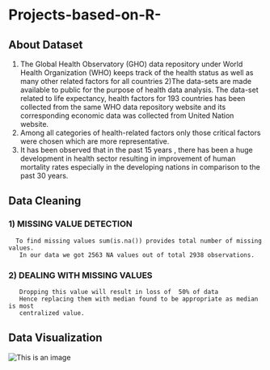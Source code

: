 # Projects-based-on-R-

## About Dataset 
 1) The Global Health Observatory (GHO) data repository under World Health Organization (WHO) keeps track of the health status as well as many other related factors for all countries
 2)The data-sets are made available to public for the purpose of health data analysis. 
The data-set related to life expectancy, health factors for 193 countries has been collected from the same WHO data repository website and its corresponding economic data was collected from United Nation website.
 3) Among all categories of health-related factors only those critical factors were chosen which are more representative. 
 4) It has been observed that in the past 15 years , there has been a huge development in health sector resulting in improvement of human mortality rates especially in the developing nations in comparison to the past 30 years.

## Data Cleaning 

### 1) MISSING VALUE DETECTION
      To find missing values sum(is.na()) provides total number of missing values.
       In our data we got 2563 NA values out of total 2938 observations.
### 2) DEALING WITH MISSING VALUES 
       Dropping this value will result in loss of  50% of data 
       Hence replacing them with median found to be appropriate as median is most 
       centralized value.

 ## Data Visualization 
 
 ![This is an image](![image](https://user-images.githubusercontent.com/96919264/147963829-1ac7a98b-739e-4dfe-a0a2-9a05bb635c62.png)
)
 
 
